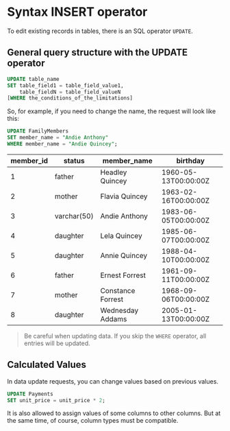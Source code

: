 # Syntax INSERT operator

To edit existing records in tables, there is an SQL operator `UPDATE`.

## General query structure with the UPDATE operator

```sql
UPDATE table_name
SET table_field1 = table_field_value1,
    table_fieldN = table_field_valueN
[WHERE the_conditions_of_the_limitations]
```

So, for example, if you need to change the name, the request will look like this:

```sql
UPDATE FamilyMembers
SET member_name = "Andie Anthony"
WHERE member_name = "Andie Quincey";
```

| member_id | status      | member_name       | birthday             |
| --------- | ----------- | ----------------- | -------------------- |
| 1         | father      | Headley Quincey   | 1960-05-13T00:00:00Z |
| 2         | mother      | Flavia Quincey    | 1963-02-16T00:00:00Z |
| 3         | varchar(50) | Andie Anthony     | 1983-06-05T00:00:00Z |
| 4         | daughter    | Lela Quincey      | 1985-06-07T00:00:00Z |
| 5         | daughter    | Annie Quincey     | 1988-04-10T00:00:00Z |
| 6         | father      | Ernest Forrest    | 1961-09-11T00:00:00Z |
| 7         | mother      | Constance Forrest | 1968-09-06T00:00:00Z |
| 8         | daughter    | Wednesday Addams  | 2005-01-13T00:00:00Z |

> Be careful when updating data. If you skip the `WHERE` operator, all entries will be updated.

## Calculated Values

In data update requests, you can change values based on previous values.

```sql
UPDATE Payments
SET unit_price = unit_price * 2;
```

It is also allowed to assign values of some columns to other columns. But at the same time, of course, column types must be compatible.
